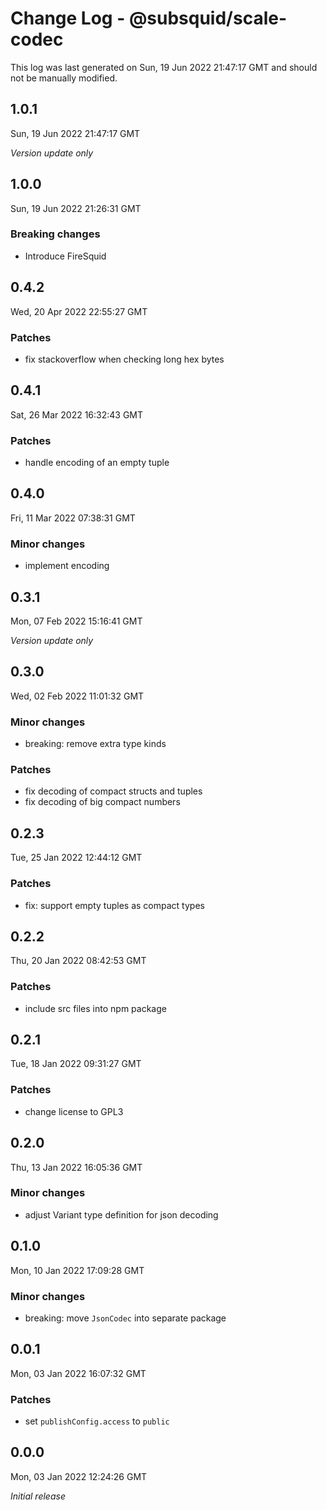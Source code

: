 # Change Log - @subsquid/scale-codec

This log was last generated on Sun, 19 Jun 2022 21:47:17 GMT and should not be manually modified.

## 1.0.1
Sun, 19 Jun 2022 21:47:17 GMT

_Version update only_

## 1.0.0
Sun, 19 Jun 2022 21:26:31 GMT

### Breaking changes

- Introduce FireSquid

## 0.4.2
Wed, 20 Apr 2022 22:55:27 GMT

### Patches

- fix stackoverflow when checking long hex bytes

## 0.4.1
Sat, 26 Mar 2022 16:32:43 GMT

### Patches

- handle encoding of an empty tuple

## 0.4.0
Fri, 11 Mar 2022 07:38:31 GMT

### Minor changes

- implement encoding

## 0.3.1
Mon, 07 Feb 2022 15:16:41 GMT

_Version update only_

## 0.3.0
Wed, 02 Feb 2022 11:01:32 GMT

### Minor changes

- breaking: remove extra type kinds

### Patches

- fix decoding of compact structs and tuples
- fix decoding of big compact numbers

## 0.2.3
Tue, 25 Jan 2022 12:44:12 GMT

### Patches

- fix: support empty tuples as compact types

## 0.2.2
Thu, 20 Jan 2022 08:42:53 GMT

### Patches

- include src files into npm package

## 0.2.1
Tue, 18 Jan 2022 09:31:27 GMT

### Patches

- change license to GPL3

## 0.2.0
Thu, 13 Jan 2022 16:05:36 GMT

### Minor changes

- adjust Variant type definition for json decoding

## 0.1.0
Mon, 10 Jan 2022 17:09:28 GMT

### Minor changes

- breaking: move `JsonCodec` into separate package

## 0.0.1
Mon, 03 Jan 2022 16:07:32 GMT

### Patches

- set `publishConfig.access` to `public`

## 0.0.0
Mon, 03 Jan 2022 12:24:26 GMT

_Initial release_


